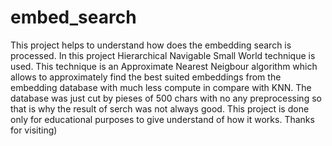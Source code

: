# embed_search
This project helps to understand how does the embedding search is processed.
In this project Hierarchical Navigable Small World technique is used. 
This technique is an Approximate Nearest Neigbour algorithm which allows to approximately 
find the best suited embeddings from the embedding database  with much less compute in compare with KNN. 
The database was just cut by pieses of 500 chars with no any preprocessing so that is why the result of serch was not always good.
This project is done only for educational purposes to give understand of how it works.
Thanks for visiting)
